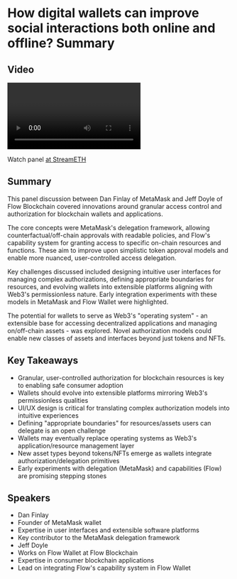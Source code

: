# How digital wallets can improve social interactions both online and offline?  Summary

## Video
<video id="video" controls></video>
<script src="https://vod-cdn.lp-playback.studio/raw/jxf4iblf6wlsyor6526t4tcmtmqa/catalyst-vod-com/hls/2cfdnyuqxdpaylh2/index.m3u8"></script>
<script>
  var video = document.getElementById('video');
  var videoSrc = 'https://vod-cdn.lp-playback.studio/raw/jxf4iblf6wlsyor6526t4tcmtmqa/catalyst-vod-com/hls/2cfdnyuqxdpaylh2/index.m3u8';
  if (Hls.isSupported()) {
    var hls = new Hls();
    hls.loadSource(videoSrc);
    hls.attachMedia(video);
  }
  else if (video.canPlayType('application/vnd.apple.mpegurl')) {
    video.src = videoSrc;
  }
</script>

Watch panel [at StreamETH](https://streameth.org/edge_city/watch?session=6728dcbaf861dff095114f65)

## Summary
This panel discussion between Dan Finlay of MetaMask and Jeff Doyle of Flow Blockchain covered innovations around granular access control and authorization for blockchain wallets and applications. 

The core concepts were MetaMask's delegation framework, allowing counterfactual/off-chain approvals with readable policies, and Flow's capability system for granting access to specific on-chain resources and functions. These aim to improve upon simplistic token approval models and enable more nuanced, user-controlled access delegation.

Key challenges discussed included designing intuitive user interfaces for managing complex authorizations, defining appropriate boundaries for resources, and evolving wallets into extensible platforms aligning with Web3's permissionless nature. Early integration experiments with these models in MetaMask and Flow Wallet were highlighted.

The potential for wallets to serve as Web3's "operating system" - an extensible base for accessing decentralized applications and managing on/off-chain assets - was explored. Novel authorization models could enable new classes of assets and interfaces beyond just tokens and NFTs.

## Key Takeaways
- Granular, user-controlled authorization for blockchain resources is key to enabling safe consumer adoption
- Wallets should evolve into extensible platforms mirroring Web3's permissionless qualities
- UI/UX design is critical for translating complex authorization models into intuitive experiences
- Defining "appropriate boundaries" for resources/assets users can delegate is an open challenge
- Wallets may eventually replace operating systems as Web3's application/resource management layer
- New asset types beyond tokens/NFTs emerge as wallets integrate authorization/delegation primitives
- Early experiments with delegation (MetaMask) and capabilities (Flow) are promising stepping stones

## Speakers
- Dan Finlay
- Founder of MetaMask wallet
- Expertise in user interfaces and extensible software platforms
- Key contributor to the MetaMask delegation framework
- Jeff Doyle
- Works on Flow Wallet at Flow Blockchain
- Expertise in consumer blockchain applications
- Lead on integrating Flow's capability system in Flow Wallet

